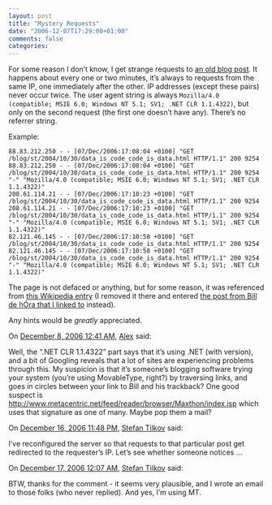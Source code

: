 ```yaml
---
layout: post
title: "Mystery Requests"
date: "2006-12-07T17:29:00+01:00"
comments: false
categories: 
---
```


<p>For some reason I don&#8217;t know, I get strange requests to <a href="/blog/st/2004/10/30/data_is_code_code_is_data.html">an old blog post</a>. It happens about every one or two minutes, it&#8217;s always to requests from the same IP, one immediately after the other. IP addresses (except these pairs) never occur twice. The user agent string is always <code>Mozilla/4.0 (compatible; MSIE 6.0; Windows NT 5.1; SV1; .NET CLR 1.1.4322)</code>, but only on the second request (the first one doesn&#8217;t have any). There&#8217;s no referrer string.</p>

<p>Example:</p>

<pre><code>88.83.212.250 - - [07/Dec/2006:17:08:04 +0100] "GET /blog/st/2004/10/30/data_is_code_code_is_data.html HTTP/1.1" 200 9254
88.83.212.250 - - [07/Dec/2006:17:08:04 +0100] "GET /blog/st/2004/10/30/data_is_code_code_is_data.html HTTP/1.1" 200 9254 "-" "Mozilla/4.0 (compatible; MSIE 6.0; Windows NT 5.1; SV1; .NET CLR 1.1.4322)"
208.61.114.21 - - [07/Dec/2006:17:10:23 +0100] "GET /blog/st/2004/10/30/data_is_code_code_is_data.html HTTP/1.1" 200 9254
208.61.114.21 - - [07/Dec/2006:17:10:23 +0100] "GET /blog/st/2004/10/30/data_is_code_code_is_data.html HTTP/1.1" 200 9254 "-" "Mozilla/4.0 (compatible; MSIE 6.0; Windows NT 5.1; SV1; .NET CLR 1.1.4322)"
82.121.46.145 - - [07/Dec/2006:17:10:58 +0100] "GET /blog/st/2004/10/30/data_is_code_code_is_data.html HTTP/1.1" 200 9254
82.121.46.145 - - [07/Dec/2006:17:10:58 +0100] "GET /blog/st/2004/10/30/data_is_code_code_is_data.html HTTP/1.1" 200 9254 "-" "Mozilla/4.0 (compatible; MSIE 6.0; Windows NT 5.1; SV1; .NET CLR 1.1.4322)"
</code></pre>

<p>The page is not defaced or anything, but for some reason, it was referenced from <a href="http://en.wikipedia.org/wiki/Data_as_code">this Wikipedia entry</a> (I removed it there and entered <a href="http://www.dehora.net/journal/2004/10/execute_this_managing_configuration_in_programming_languages.html">the post from Bill de h&#211;ra that I linked to</a> instead).</p>

<p>Any hints would be <em>greatly</em> appreciated.</p>

<section class="comments">

<div class="comment" id="comment-1132">
On <a href="#comment-1132" title="Permalink to this comment">December  8, 2006 12:41 AM</a>, <a href="http://shelter.nu/" title="http://shelter.nu/" rel="nofollow">Alex</a>
said:
<p>Well, the &#8220;.NET CLR 1.1.4322&#8221; part says that it&#8217;s using .NET (with version), and a bit of Googling reveals that a lot of sites are experiencing problems through this. My suspicion is that it&#8217;s someone&#8217;s blogging software trying your system (you&#8217;re using MovableType, right?) by traversing links, and goes in circles between your link to Bill and his trackback? One good suspect is <a href="http://www.metacentric.net/feed/reader/browser/Maxthon/index.jsp" rel="nofollow" /><a href="http://www.metacentric.net/feed/reader/browser/Maxthon/index.jsp" rel="nofollow">http://www.metacentric.net/feed/reader/browser/Maxthon/index.jsp</a> which uses that signature as one of many. Maybe pop them a mail?</p>


<div class="comment" id="comment-1133">
On <a href="#comment-1133" title="Permalink to this comment">December 16, 2006 11:48 PM</a>, <a href="/en/staff/st/">Stefan Tilkov</a>
said:
<p>I&#8217;ve reconfigured the server so that requests to that particular post get redirected to the requester&#8217;s IP. Let&#8217;s see whether someone notices &#8230;</p>


<div class="comment" id="comment-1134">
On <a href="#comment-1134" title="Permalink to this comment">December 17, 2006 12:07 AM</a>, <a href="/en/staff/st/">Stefan Tilkov</a>
said:
<p>BTW, thanks for the comment - it seems very plausible, and I wrote an email to those folks (who never replied). And yes, I&#8217;m using MT.</p>


</section>

